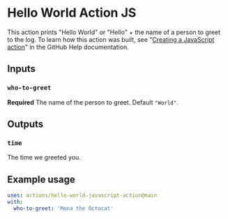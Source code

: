 # Hello World Action JS 

This action prints "Hello World" or "Hello" + the name of a person to greet to the log. To learn how this action was built, see "[Creating a JavaScript action](https://help.github.com/en/articles/creating-a-javascript-action)" in the GitHub Help documentation.

## Inputs

### `who-to-greet`

**Required** The name of the person to greet. Default `"World"`.

## Outputs

### `time`

The time we greeted you.

## Example usage

```yaml
uses: actions/hello-world-javascript-action@main
with:
  who-to-greet: 'Mona the Octocat'
```
